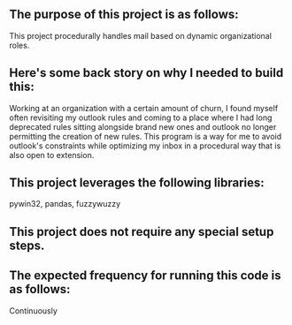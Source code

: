 ## The purpose of this project is as follows:
This project procedurally handles mail based on dynamic organizational roles. 
## Here's some back story on why I needed to build this:
Working at an organization with a certain amount of churn, I found myself often revisiting my outlook rules and coming to a place where I had long deprecated rules sitting alongside brand new ones and outlook no longer permitting the creation of new rules. This program is a way for me to avoid outlook's constraints while optimizing my inbox in a procedural way that is also open to extension. 
## This project leverages the following libraries:
pywin32, pandas, fuzzywuzzy
## This project does not require any special setup steps.

## The expected frequency for running this code is as follows:
Continuously